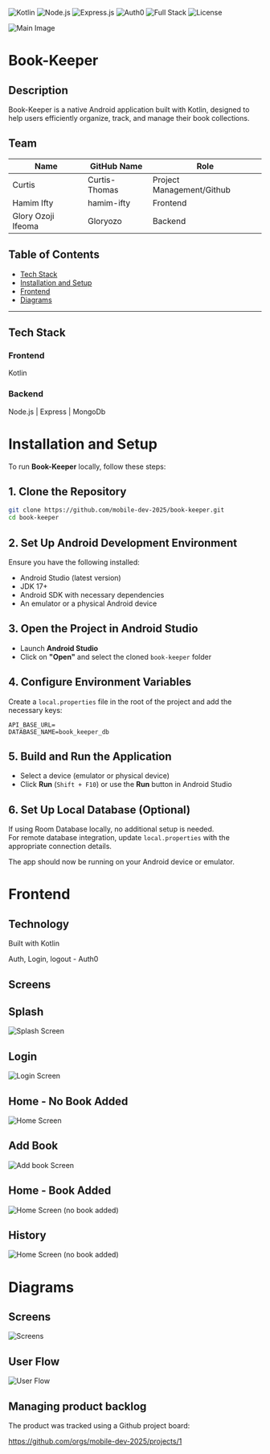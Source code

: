 ![Kotlin](https://img.shields.io/badge/Language-Kotlin-7F52FF)
![Node.js](https://img.shields.io/badge/Backend-Node.js-339933)
![Express.js](https://img.shields.io/badge/Framework-Express-000000)
![Auth0](https://img.shields.io/badge/Auth-Auth0-EB5424)
![Full Stack](https://img.shields.io/badge/Full--Stack-Project-28a745)
![License](https://img.shields.io/badge/License-MIT-blue)

![Main Image](/assets/Read-Me-Main.png)

# Book-Keeper

## Description

Book-Keeper is a native Android application built with Kotlin, designed to help users efficiently organize, track, and manage their book collections.

## Team

| Name               | GitHub Name   | Role                      |
| ------------------ | ------------- | ------------------------- |
| Curtis             | Curtis-Thomas | Project Management/Github |
| Hamim Ifty         | hamim-ifty    | Frontend                  |
| Glory Ozoji Ifeoma | Gloryozo      | Backend                   |

## Table of Contents

- [Tech Stack](#tech-stack)
- [Installation and Setup](#installation-and-setup)
- [Frontend](#frontend)
- [Diagrams](#diagrams)

---

## Tech Stack

### Frontend

Kotlin

### Backend

Node.js | Express | MongoDb

# Installation and Setup

To run **Book-Keeper** locally, follow these steps:

## 1. Clone the Repository

```bash
git clone https://github.com/mobile-dev-2025/book-keeper.git
cd book-keeper
```

## 2. Set Up Android Development Environment

Ensure you have the following installed:

- Android Studio (latest version)
- JDK 17+
- Android SDK with necessary dependencies
- An emulator or a physical Android device

## 3. Open the Project in Android Studio

- Launch **Android Studio**
- Click on **"Open"** and select the cloned `book-keeper` folder

## 4. Configure Environment Variables

Create a `local.properties` file in the root of the project and add the necessary keys:

```properties
API_BASE_URL=
DATABASE_NAME=book_keeper_db
```

## 5. Build and Run the Application

- Select a device (emulator or physical device)
- Click **Run** (`Shift + F10`) or use the **Run** button in Android Studio

## 6. Set Up Local Database (Optional)

If using Room Database locally, no additional setup is needed.  
For remote database integration, update `local.properties` with the appropriate connection details.

The app should now be running on your Android device or emulator.

# Frontend

## Technology

Built with Kotlin

Auth, Login, logout - Auth0

## Screens

## Splash

![Splash Screen](/assets/screen/screen-splash.png)

## Login

![Login Screen](/assets/screen/screen-login.png)

## Home - No Book Added

![Home Screen](/assets/screen/screen-home-no-book.png)

## Add Book

![Add book Screen](/assets/screen/screen-add-book.png)

## Home - Book Added

![Home Screen (no book added)](/assets/screen/screen-home-populated.png)

## History

![Home Screen (no book added)](/assets/screen/screen-history.png)


# Diagrams

## Screens

![Screens](/assets/diagrams/diagram-screens.png)


## User Flow

![User Flow](/assets/diagrams/diagram-user-flow.png)

## Managing product backlog

The product was tracked using a Github project board:

https://github.com/orgs/mobile-dev-2025/projects/1

